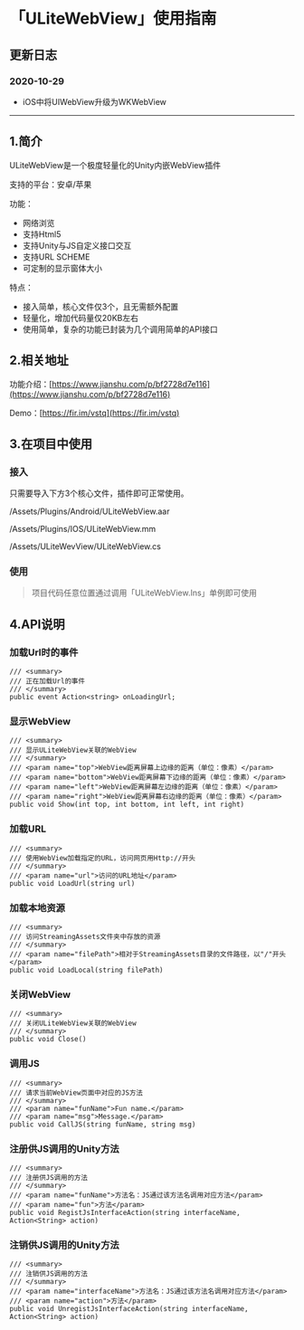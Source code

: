 # 「ULiteWebView」使用指南

## 更新日志

### 2020-10-29
- iOS中将UIWebView升级为WKWebView

---

## 1.简介
ULiteWebView是一个极度轻量化的Unity内嵌WebView插件

支持的平台：安卓/苹果

功能：
* 网络浏览
* 支持Html5
* 支持Unity与JS自定义接口交互
* 支持URL SCHEME
* 可定制的显示窗体大小

特点：
* 接入简单，核心文件仅3个，且无需额外配置
* 轻量化，增加代码量仅20KB左右
* 使用简单，复杂的功能已封装为几个调用简单的API接口

## 2.相关地址

功能介绍：[https://www.jianshu.com/p/bf2728d7e116](https://www.jianshu.com/p/bf2728d7e116)

Demo：[https://fir.im/vstq](https://fir.im/vstq)

## 3.在项目中使用
### 接入
只需要导入下方3个核心文件，插件即可正常使用。

/Assets/Plugins/Android/ULiteWebView.aar

/Assets/Plugins/IOS/ULiteWebView.mm

/Assets/ULiteWevView/ULiteWebView.cs

### 使用
>项目代码任意位置通过调用「ULiteWebView.Ins」单例即可使用

## 4.API说明

### 加载Url时的事件
```
/// <summary>
/// 正在加载Url的事件
/// </summary>
public event Action<string> onLoadingUrl;
```

### 显示WebView
```
/// <summary>
/// 显示ULiteWebView关联的WebView
/// </summary>
/// <param name="top">WebView距离屏幕上边缘的距离（单位：像素）</param>
/// <param name="bottom">WebView距离屏幕下边缘的距离（单位：像素）</param>
/// <param name="left">WebView距离屏幕左边缘的距离（单位：像素）</param>
/// <param name="right">WebView距离屏幕右边缘的距离（单位：像素）</param>
public void Show(int top, int bottom, int left, int right)
```

### 加载URL
```
/// <summary>
/// 使用WebView加载指定的URL，访问网页用Http://开头
/// </summary>
/// <param name="url">访问的URL地址</param>
public void LoadUrl(string url)
```

### 加载本地资源
```
/// <summary>
/// 访问StreamingAssets文件夹中存放的资源
/// </summary>
/// <param name="filePath">相对于StreamingAssets目录的文件路径，以"/"开头</param>
public void LoadLocal(string filePath)
```

### 关闭WebView
```
/// <summary>
/// 关闭ULiteWebView关联的WebView
/// </summary>
public void Close()
```

### 调用JS
```
/// <summary>
/// 请求当前WebView页面中对应的JS方法
/// </summary>
/// <param name="funName">Fun name.</param>
/// <param name="msg">Message.</param>
public void CallJS(string funName, string msg)
```

### 注册供JS调用的Unity方法
```
/// <summary>
/// 注册供JS调用的方法
/// </summary>
/// <param name="funName">方法名：JS通过该方法名调用对应方法</param>
/// <param name="fun">方法</param>
public void RegistJsInterfaceAction(string interfaceName, Action<String> action)
```

### 注销供JS调用的Unity方法
```
/// <summary>
/// 注销供JS调用的方法
/// </summary>
/// <param name="interfaceName">方法名：JS通过该方法名调用对应方法</param>
/// <param name="action">方法</param>
public void UnregistJsInterfaceAction(string interfaceName, Action<String> action)
```
